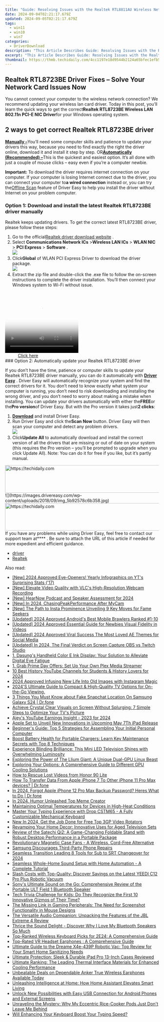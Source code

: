 ```yaml
---
title: "Guide: Resolving Issues with the Realtek RTL8811AU Wireless Network Driver"
date: 2024-09-04T02:21:17.679Z
updated: 2024-09-05T02:21:17.679Z
tags:
  - win11
  - win10
  - win7
categories:
  - DriverDownload
description: "This Article Describes Guide: Resolving Issues with the Realtek RTL8811AU Wireless Network Driver"
excerpt: "This Article Describes Guide: Resolving Issues with the Realtek RTL8811AU Wireless Network Driver"
thumbnail: https://thmb.techidaily.com/4cc1197e18d9544b2124a65bfec1efb521b06ec232353dd58129a9184ba8b76a.jpg
---
```


## Realtek RTL8723BE Driver Fixes – Solve Your Network Card Issues Now

You cannot connect your computer to the wireless network connection? We recommend updating your wireless lan card driver. Today in this post, you’ll learn the quick ways to get the correct**Realtek RTL8723BE Wireless LAN 802.11n PCI-E NIC Driver**for your Windows operating system.

## 2 ways to get correct Realtek RTL8723BE driver

[**Manually –**](https://tools.techidaily.com/drivereasy/download/)You’ll need some computer skills and patience to update your drivers this way, because you need to find exactly the right the driver online, download it and install it step by step. OR[**Automatically (Recommended) –**](https://www.drivereasy.com/knowledge/fix-realtek-rtl8723be-driver-issue/#option2)This is the quickest and easiest option. It’s all done with just a couple of mouse clicks – easy even if you’re a computer newbie.

**Important:** To download the driver requires internet connection on your computer. If your computer is losing Internet connect due to the driver, you can connect your computer to**a wired connection** instead or, you can try the[Offline Scan](https://tools.techidaily.com/drivereasy/download/) feature of Driver Easy to help you install the driver without Internet on your problem computer.

### Option 1: Download and install the latest Realtek RTL8723BE driver manually

Realtek keeps updating drivers. To get the correct latest RTL8723BE driver, please follow these steps:

1. Go to the official[Realtek driver download website](http://www.realtek.com/downloads/) .
2. Select **Communications Network ICs**  \>**Wireless LAN ICs**  \> **WLAN NIC**  \> **PCI Express**  \> **Software** .  
![](https://images.drivereasy.com/wp-content/uploads/2018/09/img_5b9253d59c942.jpg)
3. Click**Global** of WLAN PCI Express Driver to download the driver package.  
![](https://images.drivereasy.com/wp-content/uploads/2018/09/img_5b9254734d492.jpg)
4. Extract the zip file and double-click the .exe file to follow the on-screen instructions to complete the driver installation.
You’ll then connect your Windows system to Wi-Fi without issue.

<!-- affiliate ads begin -->
<span id="1328679">
					<video width="240" height="200" style="cursor:pointer"
           poster="//a.impactradius-go.com/display-clicktoplayimage/1328679.png"
           onclick="if(!this.playClicked){this.play();this.setAttribute('controls',true);this.playClicked=true;}">
	   <source src="//a.impactradius-go.com/display-ad/15852-1328679">
	   <img src="//a.impactradius-go.com/display-clicktoplayimage/1328679.png" style="border: none; height: 100%; width: 100%; object-fit: contain">
	</video>
	<div style="width:150px;text-align:center"><a href="javascript:window.open(decodeURIComponent('https%3A%2F%2Fthefitville.pxf.io%2Fc%2F5597632%2F1328679%2F15852'), '_blank');void(0);">Click here</a></div>
</span>
<img height="0" width="0" src="https://imp.pxf.io/i/5597632/1328679/15852" style="position:absolute;visibility:hidden;" border="0" />
<!-- affiliate ads end -->
### Option 2: Automatically update your Realtek RTL8723BE driver

If you don’t have the time, patience or computer skills to update your Realtek RTL8723BE driver manually, you can do it automatically with **[Driver Easy](https://tools.techidaily.com/drivereasy/download/)** . Driver Easy will automatically recognize your system and find the correct drivers for it. You don’t need to know exactly what system your computer is running, you don’t need to risk downloading and installing the wrong driver, and you don’t need to worry about making a mistake when installing. You can update your drivers automatically with either the**FREE**or the**Pro version**of Driver Easy. But with the Pro version it takes just**2 clicks**:

1. **[Download](https://tools.techidaily.com/drivereasy/download/)**  and install Driver Easy.
2. Run Driver Easy and click the**Scan Now** button. Driver Easy will then scan your computer and detect any problem drivers.  
![](https://images.drivereasy.com/wp-content/uploads/2018/09/img_5b9256d2d3d65.jpg)
3. Click**Update All** to automatically download and install the correct version of all the drivers that are missing or out of date on your system (this requires the Pro version – you’ll be prompted to upgrade when you click Update All). Note: You can do it for free if you like, but it’s partly manual.  
<!-- affiliate ads begin -->
<a href="https://aligracehair.sjv.io/c/5597632/1886003/19272" target="_top" id="1886003">
  <img src="//a.impactradius-go.com/display-ad/19272-1886003" border="0" alt="https://techidaily.com" width="728" height="90"/>
</a>
<img height="0" width="0" src="https://aligracehair.sjv.io/i/5597632/1886003/19272" style="position:absolute;visibility:hidden;" border="0" />
<!-- affiliate ads end -->
![](https://images.drivereasy.com/wp-content/uploads/2018/09/img_5b92578c6b358.jpg)

<!-- affiliate ads begin -->
<a href="https://appsumo.8odi.net/c/5597632/2130871/7443" target="_top" id="2130871">
  <img src="//a.impactradius-go.com/display-ad/7443-2130871" border="0" alt="https://techidaily.com" width="728" height="90"/>
</a>
<img height="0" width="0" src="https://appsumo.8odi.net/i/5597632/2130871/7443" style="position:absolute;visibility:hidden;" border="0" />
<!-- affiliate ads end -->
 If you have any problems while using Driver Easy, feel free to contact our support team at**<support@drivereasy.com>** . Be sure to attach the URL of this article if needed for more expedient and efficient guidance.

* [driver](https://tools.techidaily.com/drivereasy/download/)
* [Realtek](https://tools.techidaily.com/drivereasy/download/)

<ins class="adsbygoogle"
     style="display:block"
     data-ad-format="autorelaxed"
     data-ad-client="ca-pub-7571918770474297"
     data-ad-slot="1223367746"></ins>



<ins class="adsbygoogle"
     style="display:block"
     data-ad-client="ca-pub-7571918770474297"
     data-ad-slot="8358498916"
     data-ad-format="auto"
     data-full-width-responsive="true"></ins>

<span class="atpl-alsoreadstyle">Also read:</span>
<div><ul>
<li><a href="https://facebook-record-videos.techidaily.com/new-2024-approved-eye-openers-yearly-infographics-on-yts-surprising-stats-17/"><u>[New] 2024 Approved  Eye-Openers! Yearly Infographics on YT's Surprising Stats ('17)</u></a></li>
<li><a href="https://video-capture.techidaily.com/new-elevate-video-quality-with-vlcs-high-resolution-webcam-recording/"><u>[New] Elevate Video Quality with VLC's High-Resolution Webcam Recording</u></a></li>
<li><a href="https://screen-sharing-recording.techidaily.com/new-hearnow-podcast-and-speaker-assessment-for-2024/"><u>[New] HearNow  Podcast and Speaker Assessment for 2024</u></a></li>
<li><a href="https://screen-mirroring-recording.techidaily.com/new-in-2024-chasingpeakperformance-after-mycam/"><u>[New] In 2024, ChasingPeakPerformance After MyCam</u></a></li>
<li><a href="https://fox-info.techidaily.com/new-the-path-to-insta-prominence-unveiling-9-key-moves-for-fame-seekers/"><u>[New] The Path to Insta Prominence  Unveiling 9 Key Moves for Fame Seekers</u></a></li>
<li><a href="https://screen-capture.techidaily.com/updated-2024-approved-androids-best-mobile-brawlers-ranked-1-10/"><u>[Updated] 2024 Approved  Android's Best Mobile Brawlers Ranked #1-10</u></a></li>
<li><a href="https://fox-glue.techidaily.com/updated-2024-approved-essential-guide-for-newbies-visual-fidelity-in-videos/"><u>[Updated] 2024 Approved  Essential Guide for Newbies  Visual Fidelity in Videos</u></a></li>
<li><a href="https://instagram-video-recordings.techidaily.com/updated-2024-approved-viral-success-the-most-loved-ae-themes-for-social-media/"><u>[Updated] 2024 Approved  Viral Success  The Most Loved AE Themes for Social Media</u></a></li>
<li><a href="https://video-capture.techidaily.com/updated-in-2024-the-final-verdict-on-screen-capture-obs-vs-twitch-studio/"><u>[Updated] In 2024, The Final Verdict on Screen Capture  OBS vs Twitch Studio</u></a></li>
<li><a href="https://hardware-help.techidaily.com/1-dasungs-handheld-color-e-ink-display-your-solution-to-alleviate-digital-eye-fatigue/"><u>1. Dasung's Handheld Color E Ink Display: Your Solution to Alleviate Digital Eye Fatigue</u></a></li>
<li><a href="https://hardware-help.techidaily.com/1-grab-prime-day-offers-set-up-your-own-plex-media-streamer/"><u>1. Grab Prime Day Offers: Set Up Your Own Plex Media Streamer</u></a></li>
<li><a href="https://youtube-clips.techidaily.com/10-best-history-youtube-channels-for-students-and-history-lovers-for-2024/"><u>10 Best History YouTube Channels for Students & History Lovers for 2024</u></a></li>
<li><a href="https://instagram-videos.techidaily.com/2024-approved-infusing-new-life-into-old-images-with-instagram-magic/"><u>2024 Approved  Infusing New Life Into Old Images with Instagram Magic</u></a></li>
<li><a href="https://hardware-help.techidaily.com/2024s-ultimate-guide-to-compact-and-high-quality-tv-options-for-on-the-go-viewing/"><u>2024'S Ultimate Guide to Compact & High-Quality TV Options for On-the-Go Viewing.</u></a></li>
<li><a href="https://location-social.techidaily.com/3-things-you-must-know-about-fake-snapchat-location-on-samsung-galaxy-s24-drfone-by-drfone-virtual-android/"><u>3 Things You Must Know about Fake Snapchat Location On Samsung Galaxy S24 | Dr.fone</u></a></li>
<li><a href="https://hardware-help.techidaily.com/achieve-crystal-clear-visuals-on-screen-without-splurging-7-simple-steps-to-optimize-your-tvs-picture/"><u>Achieve Crystal Clear Visuals on Screen Without Splurging: 7 Simple Steps to Optimize Your TV's Picture</u></a></li>
<li><a href="https://youtube-web.techidaily.com/-youtube-earnings-insight-2023-for-2024/"><u>Ajey's YouTube Earnings Insight - 2023 for 2024</u></a></li>
<li><a href="https://hardware-help.techidaily.com/apple-set-to-unveil-new-innovations-in-upcoming-may-7th-ipad-release/"><u>Apple Set to Unveil New Innovations in Upcoming May 7Th iPad Release</u></a></li>
<li><a href="https://hardware-help.techidaily.com/beginners-guide-top-5-strategies-for-assembling-your-initial-personal-computer/"><u>Beginner's Guide: Top 5 Strategies for Assembling Your Initial Personal Computer</u></a></li>
<li><a href="https://hardware-help.techidaily.com/boost-battery-health-for-portable-chargers-learn-key-maintenance-secrets-with-top-8-techniques/"><u>Boost Battery Health for Portable Chargers: Learn Key Maintenance Secrets with Top 8 Techniques</u></a></li>
<li><a href="https://hardware-help.techidaily.com/experience-blinding-brilliance-this-mini-led-television-shines-with-overwhelming-luminosity/"><u>Experience Blinding Brilliance: This Mini LED Television Shines with Overwhelming Luminosity</u></a></li>
<li><a href="https://hardware-help.techidaily.com/exploring-the-power-of-the-llium-giant-a-unique-dual-gpu-linux-beast/"><u>Exploring the Power of The Llium Giant: A Unique Dual-GPU Linux Beast</u></a></li>
<li><a href="https://hardware-help.techidaily.com/exploring-your-options-a-comprehensive-guide-to-different-gpu-cooling-solutions/"><u>Exploring Your Options: A Comprehensive Guide to Different GPU Cooling Solutions</u></a></li>
<li><a href="https://blog-min.techidaily.com/how-to-rescue-lost-videos-from-honor-90-lite-by-fonelab-android-recover-video/"><u>How to Rescue Lost Videos from Honor 90 Lite</u></a></li>
<li><a href="https://techidaily.com/how-to-transfer-data-from-apple-iphone-7-to-other-iphone-11-pro-max-devices-drfone-by-drfone-transfer-data-from-ios-transfer-data-from-ios/"><u>How To Transfer Data From Apple iPhone 7 To Other iPhone 11 Pro Max devices? | Dr.fone</u></a></li>
<li><a href="https://iphone-unlock.techidaily.com/in-2024-forgot-apple-iphone-12-pro-max-backup-password-heres-what-to-do-drfone-by-drfone-ios/"><u>In 2024, Forgot Apple iPhone 12 Pro Max Backup Password? Heres What to Do | Dr.fone</u></a></li>
<li><a href="https://some-techniques.techidaily.com/in-2024-humor-unleashed-top-meme-creator/"><u>In 2024, Humor Unleashed  Top Meme Creator</u></a></li>
<li><a href="https://hardware-help.techidaily.com/maintaining-optimal-temperatures-for-devices-in-high-heat-conditions/"><u>Maintaining Optimal Temperatures for Devices in High-Heat Conditions</u></a></li>
<li><a href="https://hardware-help.techidaily.com/master-your-typing-experience-with-drop-cstm65-a-fully-customizable-mechanical-keyboard/"><u>Master Your Typing Experience with Drop CSTM65 - A Fully Customizable Mechanical Keyboard</u></a></li>
<li><a href="https://video-content-creator.techidaily.com/new-in-2024-get-the-job-done-for-free-top-3gp-video-rotators/"><u>New In 2024, Get the Job Done for Free Top 3GP Video Rotators</u></a></li>
<li><a href="https://hardware-help.techidaily.com/revamping-your-home-decor-innovative-uses-for-aged-television-sets/"><u>Revamping Your Home Decor: Innovative Uses for Aged Television Sets</u></a></li>
<li><a href="https://hardware-help.techidaily.com/review-of-the-satechi-qi2-a-game-changing-foldable-stand-with-robust-desktop-performance-in-a-portable-package/"><u>Review of the Satechi Qi2: A Game-Changing Foldable Stand with Robust Desktop Performance in a Portable Package</u></a></li>
<li><a href="https://hardware-help.techidaily.com/revolutionary-magnetic-case-fans-a-wireless-cord-free-alternative/"><u>Revolutionary Magnetic Case Fans - A Wireless, Cord-Free Alternative</u></a></li>
<li><a href="https://hardware-help.techidaily.com/samsung-discourages-third-party-phone-repairs/"><u>Samsung Discourages Third-Party Phone Repairs</u></a></li>
<li><a href="https://extra-guidance.techidaily.com/seamless-transition-leading-8-tools-for-sub-to-srt-changeover-for-2024/"><u>Seamless Transition  Leading 8 Tools for Sub to SRT Changeover for 2024</u></a></li>
<li><a href="https://hardware-help.techidaily.com/seamless-whole-home-sound-setup-with-home-automation-a-complete-tutorial/"><u>Seamless Whole-Home Sound Setup with Home Automation - A Complete Tutorial</u></a></li>
<li><a href="https://hardware-help.techidaily.com/slash-costs-with-top-quality-discover-savings-on-the-latest-yeedi-c12-pro-plus-robotic-vacuum/"><u>Slash Costs with Top-Quality: Discover Savings on the Latest YEEDI C12 Pro Plus Robotic Vacuum</u></a></li>
<li><a href="https://hardware-help.techidaily.com/sonys-ultimate-sound-on-the-go-comprehensive-review-of-the-portable-ult-field-1-bluetooth-speaker/"><u>Sony's Ultimate Sound on the Go: Comprehensive Review of the Portable ULT Field 1 Bluetooth Speaker</u></a></li>
<li><a href="https://hardware-help.techidaily.com/tech-trivia-challenge-for-kids-do-they-recognize-the-first-10-innovative-gizmos-of-their-time/"><u>Tech Trivia Challenge for Kids: Do They Recognize the First 10 Innovative Gizmos of Their Time?</u></a></li>
<li><a href="https://hardware-help.techidaily.com/the-missing-link-in-gaming-peripherals-the-need-for-screenshot-functionality-in-mouse-designs/"><u>The Missing Link in Gaming Peripherals: The Need for Screenshot Functionality in Mouse Designs</u></a></li>
<li><a href="https://hardware-help.techidaily.com/the-versatile-audio-companion-unpacking-the-features-of-the-jbl-extreme-4-review/"><u>The Versatile Audio Companion: Unpacking the Features of the JBL Extreme 4 Review</u></a></li>
<li><a href="https://hardware-help.techidaily.com/thrice-the-sound-delight-discover-why-i-love-my-bluetooth-speakers-so-much/"><u>Thrice the Sound Delight - Discover Why I Love My Bluetooth Speakers So Much</u></a></li>
<li><a href="https://hardware-help.techidaily.com/top-ranked-wireless-keyboard-picks-for-2e24-a-comprehensive-guide/"><u>Top-Ranked Wireless Keyboard Picks for 2E24: A Comprehensive Guide</u></a></li>
<li><a href="https://hardware-help.techidaily.com/top-rated-vr-headset-earphones-a-comprehensive-guide/"><u>Top-Rated VR Headset Earphones : A Comprehensive Guide</u></a></li>
<li><a href="https://hardware-help.techidaily.com/ultimate-guide-to-the-dreame-x4e-439p-robotic-vac-top-review-for-your-smart-home-sanitizing-needs/"><u>Ultimate Guide to the Dreame X4e-439P Robotic Vac: Top Review for Your Smart Home Sanitizing Needs</u></a></li>
<li><a href="https://hardware-help.techidaily.com/ultimate-protection-sleek-and-durable-ipad-pro-13-inch-cases-reviewed/"><u>Ultimate Protection: Sleek & Durable iPad Pro 13-Inch Cases Reviewed</u></a></li>
<li><a href="https://hardware-help.techidaily.com/ultimate-ranking-the-leading-thermal-interface-materials-for-enhanced-cooling-performance/"><u>Ultimate Ranking: The Leading Thermal Interface Materials for Enhanced Cooling Performance</u></a></li>
<li><a href="https://hardware-help.techidaily.com/unbeatable-deals-on-dependable-anker-true-wireless-earphones-available-today/"><u>Unbeatable Deals on Dependable Anker True Wireless Earphones Available Today</u></a></li>
<li><a href="https://hardware-help.techidaily.com/unleashing-intelligence-at-home-how-home-assistant-elevates-smart-living/"><u>Unleashing Intelligence at Home: How Home Assistant Elevates Smart Living</u></a></li>
<li><a href="https://hardware-help.techidaily.com/unlock-new-possibilities-with-easy-usb-connection-for-android-phones-and-external-screens/"><u>Unlock New Possibilities with Easy USB Connection for Android Phones and External Screens</u></a></li>
<li><a href="https://hardware-help.techidaily.com/unraveling-the-mystery-why-my-eccentric-rice-cooker-pods-just-dont-leave-me-behind/"><u>Unraveling the Mystery: Why My Eccentric Rice-Cooker Pods Just Don't Leave Me Behind</u></a></li>
<li><a href="https://hardware-help.techidaily.com/will-enhancing-your-keyboard-boost-your-typing-speed/"><u>Will Enhancing Your Keyboard Boost Your Typing Speed?</u></a></li>
</ul></div>
